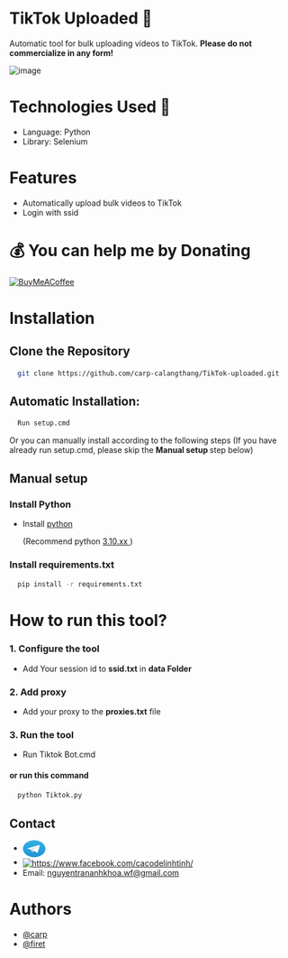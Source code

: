 # TikTok Uploaded 🎵
Automatic tool for bulk uploading videos to TikTok. <b> Please do not commercialize in any form! </b>

![image](https://github.com/carp-calangthang/TikTok-uploaded/assets/90557694/0c5141b3-38da-4a82-a0d1-a971350b14bd)


# Technologies Used 🚀
- Language: Python <br>
- Library: Selenium <br>

# Features
- Automatically upload bulk videos to TikTok
- Login with ssid

# 💰 You can help me by Donating
  [![BuyMeACoffee](https://img.shields.io/badge/Buy%20Me%20a%20Coffee-ffdd00?style=for-the-badge&logo=buy-me-a-coffee&logoColor=black)](https://buymeacoffee.com/calangthang) 

# Installation

## Clone the Repository 

```bash
  git clone https://github.com/carp-calangthang/TikTok-uploaded.git
```
## Automatic Installation:
```bash
  Run setup.cmd
```
Or you can manually install according to the following steps (If you have already run setup.cmd, please skip the <b> Manual setup </b> step below)

## Manual setup

### Install Python
- Install <a href="https://www.python.org/downloads/"> python </a> <p> (Recommend python <a href="https://www.python.org/downloads/release/python-31013/"> 3.10.xx </a>) </p>

### Install requirements.txt
```bash
  pip install -r requirements.txt
```
    
# How to run this tool?

### 1. Configure the tool
- Add Your session id to <b>ssid.txt</b> in <b>data Folder</b>

### 2. Add proxy
- Add your proxy to the <b>proxies.txt</b> file

### 3. Run the tool
- Run Tiktok Bot.cmd
#### or run this command
```bash
  python Tiktok.py
```
## Contact
- <a href="https://t.me/it_is_daijobu" target="blank"><img align="center" src="https://raw.githubusercontent.com/svg-image-stograge/svg-stograge/main/telegram.svg" alt="https://t.me/it_is_daijobu" height="30" width="40" /></a>
- <a href="https://www.facebook.com/cacodelinhtinh/" target="blank"><img align="center" src="https://raw.githubusercontent.com/rahuldkjain/github-profile-readme-generator/master/src/images/icons/Social/facebook.svg" alt="https://www.facebook.com/cacodelinhtinh/" height="30" width="40" /></a>
- Email: nguyentrananhkhoa.wf@gmail.com

# Authors
- [@carp](https://github.com/carp-calangthang)
- [@firet](https://github.com/firetofficial)
